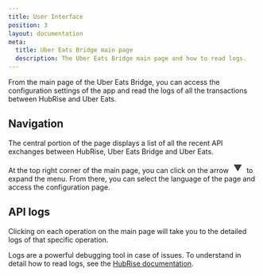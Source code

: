 ```yaml
---
title: User Interface
position: 3
layout: documentation
meta:
  title: Uber Eats Bridge main page
  description: The Uber Eats Bridge main page and how to read logs.
---
```


From the main page of the Uber Eats Bridge, you can access the configuration settings of the app and read the logs of all the transactions between HubRise and Uber Eats.

## Navigation

The central portion of the page displays a list of all the recent API exchanges between HubRise, Uber Eats Bridge and Uber Eats.

At the top right corner of the main page, you can click on the arrow <InlineImage width="20" height="20">![Arrow icon](../images/arrow-icon.jpg)</InlineImage> to expand the menu. From there, you can select the language of the page and access the configuration page.

## API logs

Clicking on each operation on the main page will take you to the detailed logs of that specific operation.

Logs are a powerful debugging tool in case of issues. To understand in detail how to read logs, see the [HubRise documentation](/docs/hubrise-logs/).

